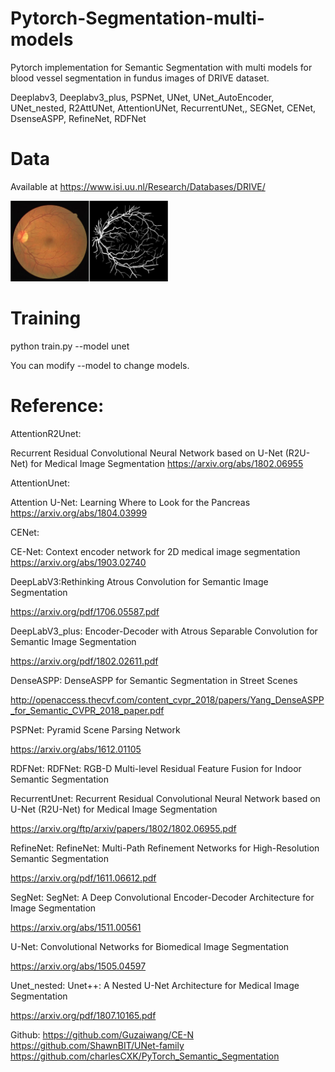 # Pytorch-Segmentation-multi-models

Pytorch implementation for Semantic Segmentation with multi models for blood vessel segmentation in fundus images of DRIVE dataset.

Deeplabv3, Deeplabv3_plus, PSPNet, UNet, UNet_AutoEncoder, UNet_nested, R2AttUNet, AttentionUNet, RecurrentUNet,, SEGNet, CENet, DsenseASPP, RefineNet, RDFNet

# Data
Available at https://www.isi.uu.nl/Research/Databases/DRIVE/

<img src="./drive.png" width=50%>

# Training

python train.py --model unet

You can modify --model to change models.

# Reference:

AttentionR2Unet: 

Recurrent Residual Convolutional Neural Network based on U-Net (R2U-Net) for Medical Image Segmentation
https://arxiv.org/abs/1802.06955

AttentionUnet: 

Attention U-Net: Learning Where to Look for the Pancreas
https://arxiv.org/abs/1804.03999

CENet: 

CE-Net: Context encoder network for 2D medical image segmentation 
https://arxiv.org/abs/1903.02740

DeepLabV3:Rethinking Atrous Convolution for Semantic Image Segmentation

https://arxiv.org/pdf/1706.05587.pdf

DeepLabV3_plus: Encoder-Decoder with Atrous Separable Convolution for Semantic Image Segmentation

https://arxiv.org/pdf/1802.02611.pdf

DenseASPP: DenseASPP for Semantic Segmentation in Street Scenes

http://openaccess.thecvf.com/content_cvpr_2018/papers/Yang_DenseASPP_for_Semantic_CVPR_2018_paper.pdf

PSPNet: Pyramid Scene Parsing Network

https://arxiv.org/abs/1612.01105

RDFNet: RDFNet: RGB-D Multi-level Residual Feature Fusion for Indoor Semantic Segmentation

RecurrentUnet: Recurrent Residual Convolutional Neural Network based on U-Net (R2U-Net) for Medical Image Segmentation

https://arxiv.org/ftp/arxiv/papers/1802/1802.06955.pdf

RefineNet: RefineNet: Multi-Path Refinement Networks for High-Resolution Semantic Segmentation

https://arxiv.org/pdf/1611.06612.pdf

SegNet: SegNet: A Deep Convolutional Encoder-Decoder Architecture for Image Segmentation

https://arxiv.org/abs/1511.00561

U-Net: Convolutional Networks for Biomedical Image Segmentation

https://arxiv.org/abs/1505.04597

Unet_nested: Unet++: A Nested U-Net Architecture for Medical Image Segmentation

https://arxiv.org/pdf/1807.10165.pdf

Github:
https://github.com/Guzaiwang/CE-N 
https://github.com/ShawnBIT/UNet-family 
https://github.com/charlesCXK/PyTorch_Semantic_Segmentation
